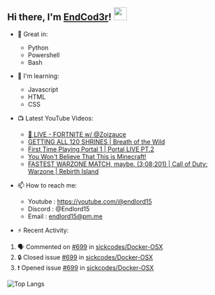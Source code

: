## Hi there, I'm [EndCod3r](https://youtube.com/@endlord15)! <img src='https://github.com/EndCod3r/endlord15/blob/main/wave.gif?raw=true](https://github.com/Endlord15/endlord15/blob/38bca1b569f19b03a6cf246c35db5f7e2f331cc5/wave.gif' width=30>

- 🦾 Great in:
  - Python
  - Powershell
  - Bash

- 🌱 I'm learning:
  - Javascript
  - HTML
  - CSS

- 📺 Latest YouTube Videos:<!-- YOUTUBE:START -->
  - [🔴 LIVE - FORTNITE w/ @Zoizauce](https://www.youtube.com/watch?v=dj6IcxTSEjo)
  - [GETTING ALL 120 SHRINES | Breath of the Wild](https://www.youtube.com/watch?v=15BQtpMhUMs)
  - [First Time Playing Portal 1 |  Portal LIVE PT.2](https://www.youtube.com/watch?v=C8mbazN4nE8)
  - [You Won&#39;t Believe That This is Minecraft!](https://www.youtube.com/watch?v=k0WACaSr1MA)
  - [FASTEST WARZONE MATCH, maybe. &lpar;3;08;201&rpar; | Call of Duty: Warzone | Rebirth Island](https://www.youtube.com/watch?v=oK2JpQ2K20w)<!-- YOUTUBE:END -->


- 📫 How to reach me:
  - Youtube : <https://youtube.com/@endlord15>
  - Discord : @Endlord15
  - Email : endlord15@pm.me

 - ⚡️ Recent Activity:
<!--START_SECTION:activity-->
1. 🗣 Commented on [#699](https://github.com/sickcodes/Docker-OSX/issues/699#issuecomment-1731158628) in [sickcodes/Docker-OSX](https://github.com/sickcodes/Docker-OSX)
2. 🔒 Closed issue [#699](https://github.com/sickcodes/Docker-OSX/issues/699) in [sickcodes/Docker-OSX](https://github.com/sickcodes/Docker-OSX)
3. ❗ Opened issue [#699](https://github.com/sickcodes/Docker-OSX/issues/699) in [sickcodes/Docker-OSX](https://github.com/sickcodes/Docker-OSX)
<!--END_SECTION:activity-->

  ![Top Langs](https://github-readme-stats-endlord15.vercel.app/api/top-langs/?username=endcod3r&layout=compact&theme=transparent)
